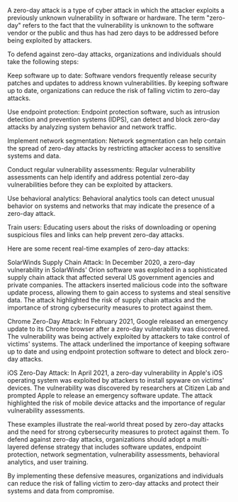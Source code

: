 A zero-day attack is a type of cyber attack in which the attacker exploits a previously unknown vulnerability in software or hardware. The term "zero-day" refers to the fact that the vulnerability is unknown to the software vendor or the public and thus has had zero days to be addressed before being exploited by attackers.

To defend against zero-day attacks, organizations and individuals should take the following steps:

Keep software up to date: Software vendors frequently release security patches and updates to address known vulnerabilities. By keeping software up to date, organizations can reduce the risk of falling victim to zero-day attacks.

Use endpoint protection: Endpoint protection software, such as intrusion detection and prevention systems (IDPS), can detect and block zero-day attacks by analyzing system behavior and network traffic.

Implement network segmentation: Network segmentation can help contain the spread of zero-day attacks by restricting attacker access to sensitive systems and data.

Conduct regular vulnerability assessments: Regular vulnerability assessments can help identify and address potential zero-day vulnerabilities before they can be exploited by attackers.

Use behavioral analytics: Behavioral analytics tools can detect unusual behavior on systems and networks that may indicate the presence of a zero-day attack.

Train users: Educating users about the risks of downloading or opening suspicious files and links can help prevent zero-day attacks.

Here are some recent real-time examples of zero-day attacks:

SolarWinds Supply Chain Attack: In December 2020, a zero-day vulnerability in SolarWinds' Orion software was exploited in a sophisticated supply chain attack that affected several US government agencies and private companies. The attackers inserted malicious code into the software update process, allowing them to gain access to systems and steal sensitive data. The attack highlighted the risk of supply chain attacks and the importance of strong cybersecurity measures to protect against them.

Chrome Zero-Day Attack: In February 2021, Google released an emergency update to its Chrome browser after a zero-day vulnerability was discovered. The vulnerability was being actively exploited by attackers to take control of victims' systems. The attack underlined the importance of keeping software up to date and using endpoint protection software to detect and block zero-day attacks.

iOS Zero-Day Attack: In April 2021, a zero-day vulnerability in Apple's iOS operating system was exploited by attackers to install spyware on victims' devices. The vulnerability was discovered by researchers at Citizen Lab and prompted Apple to release an emergency software update. The attack highlighted the risk of mobile device attacks and the importance of regular vulnerability assessments.

These examples illustrate the real-world threat posed by zero-day attacks and the need for strong cybersecurity measures to protect against them. To defend against zero-day attacks, organizations should adopt a multi-layered defense strategy that includes software updates, endpoint protection, network segmentation, vulnerability assessments, behavioral analytics, and user training.

By implementing these defensive measures, organizations and individuals can reduce the risk of falling victim to zero-day attacks and protect their systems and data from compromise.
